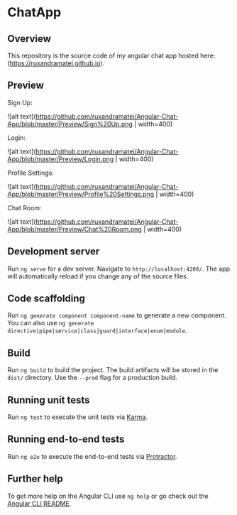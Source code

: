 # ChatApp

## Overview
This repository is the source code of my angular chat app hosted here: (https://ruxandramatei.github.io).

## Preview

Sign Up:

![alt text](https://github.com/ruxandramatei/Angular-Chat-App/blob/master/Preview/Sign%20Up.png | width=400)

Login:

![alt text](https://github.com/ruxandramatei/Angular-Chat-App/blob/master/Preview/Login.png | width=400)

Profile Settings:

 ![alt text](https://github.com/ruxandramatei/Angular-Chat-App/blob/master/Preview/Profile%20Settings.png | width=400)
 
 Chat Room:
 
 ![alt text](https://github.com/ruxandramatei/Angular-Chat-App/blob/master/Preview/Chat%20Room.png | width=400)
 


## Development server

Run `ng serve` for a dev server. Navigate to `http://localhost:4200/`. The app will automatically reload if you change any of the source files.

## Code scaffolding

Run `ng generate component component-name` to generate a new component. You can also use `ng generate directive|pipe|service|class|guard|interface|enum|module`.

## Build

Run `ng build` to build the project. The build artifacts will be stored in the `dist/` directory. Use the `--prod` flag for a production build.

## Running unit tests

Run `ng test` to execute the unit tests via [Karma](https://karma-runner.github.io).

## Running end-to-end tests

Run `ng e2e` to execute the end-to-end tests via [Protractor](http://www.protractortest.org/).

## Further help

To get more help on the Angular CLI use `ng help` or go check out the [Angular CLI README](https://github.com/angular/angular-cli/blob/master/README.md).
